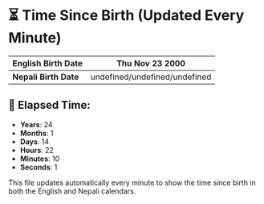 # ⏳ Time Since Birth (Updated Every Minute)

| **English Birth Date** | Thu Nov 23 2000 |
|------------------------|-------------------------------------|
| **Nepali Birth Date**  | undefined/undefined/undefined                  |

## 📅 Elapsed Time:

- **Years**: 24
- **Months**: 1
- **Days**: 14
- **Hours**: 22
- **Minutes**: 10
- **Seconds**: 1

This file updates automatically every minute to show the time since birth in both the English and Nepali calendars.